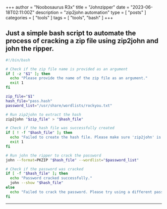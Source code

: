 +++
author = "Noobosaurus R3x"
title = "Johnzipper"
date = "2023-06-18T02:11:00Z"
description = "zip2john automation"
type = [
    "posts"
]
categories = [
    "tools"
]
tags = [
    "tools",
    "bash"
]
+++

Just a simple bash script to automate the process of cracking a zip file using zip2john and john the ripper.
---
```bash
#!/bin/bash

# Check if the zip file name is provided as an argument
if [ -z "$1" ]; then
  echo "Please provide the name of the zip file as an argument."
  exit 1
fi

zip_file="$1"
hash_file="pass.hash"
password_list="/usr/share/wordlists/rockyou.txt"

# Run zip2john to extract the hash
zip2john "$zip_file" > "$hash_file"

# Check if the hash file was successfully created
if [ ! -f "$hash_file" ]; then
  echo "Failed to create the hash file. Please make sure 'zip2john' is installed and accessible."
  exit 1
fi

# Run john the ripper to crack the password
john --format=PKZIP "$hash_file" --wordlist="$password_list"

# Check if the password was cracked
if [ -f "$hash_file" ]; then
  echo "Password cracked successfully."
  john --show "$hash_file"
else
  echo "Failed to crack the password. Please try using a different password list or check if 'john the ripper' is installed and accessible."
fi
```
---